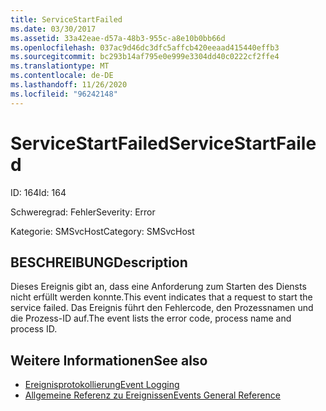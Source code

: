 ```yaml
---
title: ServiceStartFailed
ms.date: 03/30/2017
ms.assetid: 33a42eae-d57a-48b3-955c-a8e10b0bb66d
ms.openlocfilehash: 037ac9d46dc3dfc5affcb420eeaad415440effb3
ms.sourcegitcommit: bc293b14af795e0e999e3304dd40c0222cf2ffe4
ms.translationtype: MT
ms.contentlocale: de-DE
ms.lasthandoff: 11/26/2020
ms.locfileid: "96242148"
---
```

# <a name="servicestartfailed"></a><span data-ttu-id="4b6f2-102">ServiceStartFailed</span><span class="sxs-lookup"><span data-stu-id="4b6f2-102">ServiceStartFailed</span></span>

<span data-ttu-id="4b6f2-103">ID: 164</span><span class="sxs-lookup"><span data-stu-id="4b6f2-103">Id: 164</span></span>  
  
 <span data-ttu-id="4b6f2-104">Schweregrad: Fehler</span><span class="sxs-lookup"><span data-stu-id="4b6f2-104">Severity: Error</span></span>  
  
 <span data-ttu-id="4b6f2-105">Kategorie: SMSvcHost</span><span class="sxs-lookup"><span data-stu-id="4b6f2-105">Category: SMSvcHost</span></span>  
  
## <a name="description"></a><span data-ttu-id="4b6f2-106">BESCHREIBUNG</span><span class="sxs-lookup"><span data-stu-id="4b6f2-106">Description</span></span>  

 <span data-ttu-id="4b6f2-107">Dieses Ereignis gibt an, dass eine Anforderung zum Starten des Diensts nicht erfüllt werden konnte.</span><span class="sxs-lookup"><span data-stu-id="4b6f2-107">This event indicates that a request to start the service failed.</span></span> <span data-ttu-id="4b6f2-108">Das Ereignis führt den Fehlercode, den Prozessnamen und die Prozess-ID auf.</span><span class="sxs-lookup"><span data-stu-id="4b6f2-108">The event lists the error code, process name and process ID.</span></span>  
  
## <a name="see-also"></a><span data-ttu-id="4b6f2-109">Weitere Informationen</span><span class="sxs-lookup"><span data-stu-id="4b6f2-109">See also</span></span>

- [<span data-ttu-id="4b6f2-110">Ereignisprotokollierung</span><span class="sxs-lookup"><span data-stu-id="4b6f2-110">Event Logging</span></span>](index.md)
- [<span data-ttu-id="4b6f2-111">Allgemeine Referenz zu Ereignissen</span><span class="sxs-lookup"><span data-stu-id="4b6f2-111">Events General Reference</span></span>](events-general-reference.md)
